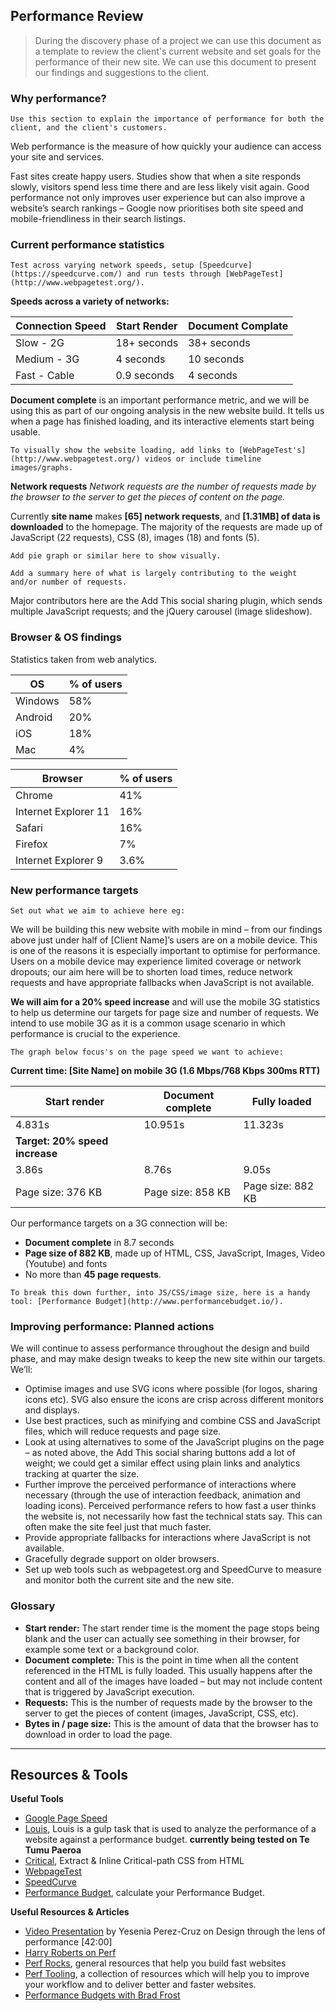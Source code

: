 ## Performance Review

> During the discovery phase of a project we can use this document as a template to review the client's current website and set goals for the performance of their new site. We can use this document to present our findings and suggestions to the client.

### Why performance?

```Use this section to explain the importance of performance for both the client, and the client's customers.```

Web performance is the measure of how quickly your audience can access your site and services.

Fast sites create happy users. Studies show that when a site responds slowly, visitors spend less time there and are less likely visit again. Good performance not only improves user experience but can also improve a website’s search rankings – Google now prioritises both site speed and mobile-friendliness in their search listings.

### Current performance statistics

```Test across varying network speeds, setup [Speedcurve](https://speedcurve.com/) and run tests through [WebPageTest](http://www.webpagetest.org/).```

**Speeds across a variety of networks:**

| Connection Speed | Start Render | Document Complate |
|---------|-----------|---------|
| Slow - 2G | 18+ seconds | 38+ seconds |
| Medium - 3G | 4 seconds | 10 seconds |
| Fast - Cable | 0.9 seconds | 4 seconds |

**Document complete** is an important performance metric, and we will be using this as part of our ongoing analysis in the new website build. It tells us when a page has finished loading, and its interactive elements start being usable.

```To visually show the website loading, add links to [WebPageTest's](http://www.webpagetest.org/) videos or include timeline images/graphs.```

**Network requests**
*Network requests are the number of requests made by the browser to the server to get the pieces of content on the page.*

Currently **site name** makes **[65] network requests**, and **[1.31MB] of data is downloaded** to the homepage. The majority of the requests are made up of JavaScript (22 requests), CSS (8), images (18) and fonts (5).

```Add pie graph or similar here to show visually.```

```Add a summary here of what is largely contributing to the weight and/or number of requests.```

Major contributors here are the Add This social sharing plugin, which sends multiple JavaScript requests; and the jQuery carousel (image slideshow).

### Browser & OS findings

Statistics taken from web analytics.

| OS | % of users |
|---------|-----------|
| Windows | 58% |
| Android | 20% |
| iOS | 18% |
| Mac | 4% |

| Browser | % of users |
|---------|-----------|
| Chrome | 41% |
| Internet Explorer 11 | 16% |
| Safari | 16% |
| Firefox | 7% |
| Internet Explorer 9 | 3.6% |


### New performance targets
```Set out what we aim to achieve here eg:```

We will be building this new website with mobile in mind – from our findings above just under half of [Client Name]’s users are on a mobile device. This is one of the reasons it is especially important to optimise for performance. Users on a mobile device may experience limited coverage or network dropouts; our aim here will be to shorten load times, reduce network requests and have appropriate fallbacks when JavaScript is not available.

**We will aim for a 20% speed increase** and will use the mobile 3G statistics to help us determine our targets for page size and number of requests. We intend to use mobile 3G as it is a common usage scenario in which performance is crucial to the experience.

```The graph below focus's on the page speed we want to achieve:```

**Current time: [Site Name] on mobile 3G (1.6 Mbps/768 Kbps 300ms RTT)**

| Start render | Document complete | Fully loaded |
|---------|-----------|-----------|
| 4.831s | 10.951s | 11.323s |
| **Target: 20% speed increase** |
| 3.86s | 8.76s | 9.05s |
| Page size: 376 KB | Page size: 858 KB | Page size: 882 KB |


Our performance targets on a 3G connection will be:
- **Document complete** in 8.7 seconds
- **Page size of 882 KB**, made up of HTML, CSS, JavaScript, Images, Video (Youtube) and fonts
- No more than **45 page requests**.

```To break this down further, into JS/CSS/image size, here is a handy tool: [Performance Budget](http://www.performancebudget.io/). ```


### Improving performance: Planned actions

We will continue to assess performance throughout the design and build phase, and may make design tweaks to keep the new site within our targets. We’ll:

- Optimise images and use SVG icons where possible (for logos, sharing icons etc). SVG also ensure the icons are crisp across different monitors and displays.
- Use best practices, such as minifying and combine CSS and JavaScript files, which will reduce requests and page size.
- Look at using alternatives to some of the JavaScript plugins on the page – as noted above, the Add This social sharing buttons add a lot of weight; we could get a similar effect using plain links and analytics tracking at quarter the size.
- Further improve the perceived performance of interactions where necessary (through the use of interaction feedback, animation and loading icons). Perceived performance refers to how fast a user thinks the website is, not necessarily how fast the technical stats say. This can often make the site feel just that much faster.
- Provide appropriate fallbacks for interactions where JavaScript is not available.
- Gracefully degrade support on older browsers.
- Set up web tools such as webpagetest.org and SpeedCurve to measure and monitor both the current site and the new site.


### Glossary

- **Start render:** The start render time is the moment the page stops being blank and the user can actually see something in their browser, for example some text or a background color.
- **Document complete:** This is the point in time when all the content referenced in the HTML is fully loaded. This usually happens after the content and all of the images have loaded – but may not include content that is triggered by JavaScript execution.
- **Requests:** This is the number of requests made by the browser to the server to get the pieces of content (images, JavaScript, CSS, etc).
- **Bytes in / page size:** This is the amount of data that the browser has to download in order to load the page.

---

## Resources & Tools

**Useful Tools**
- [Google Page Speed](https://developers.google.com/speed/pagespeed/)
- [Louis](https://github.com/AvraamMavridis/gulp-louis), Louis is a gulp task that is used to analyze the performance of a website against a performance budget. **currently being tested on Te Tumu Paeroa**
- [Critical](https://www.npmjs.com/package/critical), Extract & Inline Critical-path CSS from HTML
- [WebpageTest](http://www.webpagetest.org/)
- [SpeedCurve](https://speedcurve.com/)
- [Performance Budget](http://www.performancebudget.io/), calculate your Performance Budget.

**Useful Resources & Articles**
- [Video Presentation](https://vimeo.com/135448379) by Yesenia Perez-Cruz on Design through the lens of performance [42:00]
- [Harry Roberts on Perf](http://csswizardry.com/2013/01/front-end-performance-for-web-designers-and-front-end-developers/)
- [Perf Rocks](http://perf.rocks/), general resources that help you build fast websites
- [Perf Tooling](http://www.perf-tooling.today/), a collection of resources which will help you to improve your workflow and to deliver better and faster websites.
- [Performance Budgets with Brad Frost](http://bradfrost.com/blog/post/performance-budget-builder/)
